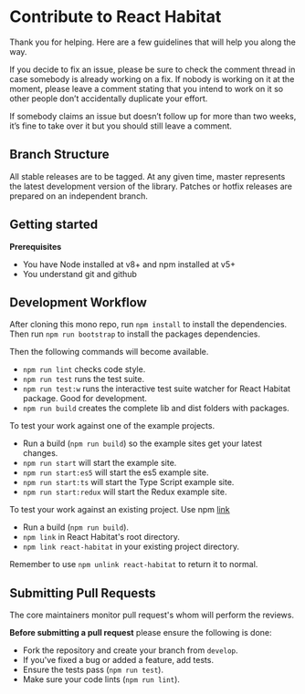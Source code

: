 # Contribute to React Habitat

Thank you for helping. Here are a few guidelines that will help you along the way.

If you decide to fix an issue, please be sure to check the comment thread in case somebody is already working on a fix. 
If nobody is working on it at the moment, please leave a comment stating that you intend to work on it so other 
people don’t accidentally duplicate your effort.

If somebody claims an issue but doesn’t follow up for more than two weeks, it’s fine to take over it but you should 
still leave a comment.

## Branch Structure

All stable releases are to be tagged. At any given time, master represents the latest development version of the library. Patches or hotfix releases are prepared on an independent branch.

## Getting started

**Prerequisites**

- You have Node installed at v8+ and npm installed at v5+
- You understand git and github

## Development Workflow

After cloning this mono repo, run `npm install` to install the dependencies. Then run `npm run bootstrap` to install
the packages dependencies.

Then the following commands will 
become available.

- `npm run lint` checks code style.
- `npm run test` runs the test suite.
- `npm run test:w` runs the interactive test suite watcher for React Habitat package. Good for development.
- `npm run build` creates the complete lib and dist folders with packages.

To test your work against one of the example projects.

- Run a build (`npm run build`) so the example sites get your latest changes.
- `npm run start` will start the example site.
- `npm run start:es5` will start the es5 example site.
- `npm run start:ts` will start the Type Script example site.
- `npm run start:redux` will start the Redux example site.

To test your work against an existing project. Use npm [link](https://docs.npmjs.com/cli/link)

- Run a build (`npm run build`).
- `npm link` in React Habitat's root directory.
- `npm link react-habitat` in your existing project directory.

Remember to use `npm unlink react-habitat` to return it to normal.

## Submitting Pull Requests

The core maintainers monitor pull request's whom will perform the reviews.

**Before submitting a pull request** please ensure the following is done:

- Fork the repository and create your branch from `develop`.
- If you've fixed a bug or added a feature, add tests.
- Ensure the tests pass (`npm run test`).
- Make sure your code lints (`npm run lint`).
